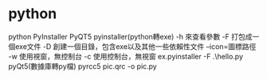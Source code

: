 # python
python PyInstaller PyQT5
pyinstaller(python轉exe) 
-h 來查看參數
-F 打包成一個exe文件
-D 創建一個目錄，包含exe以及其他一些依賴性文件
–icon=圖標路徑
-w 使用視窗，無控制台
-c 使用控制台，無視窗
ex.pyinstaller -F .\hello.py
pyQt5(數據庫轉py檔)
pyrcc5 pic.qrc -o pic.py
